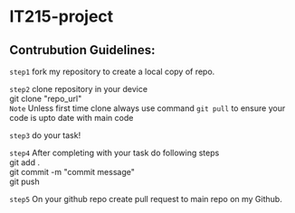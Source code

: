 # IT215-project

## Contrubution Guidelines:

<code>step1</code> fork my repository to create a local copy of repo.

<code>step2</code> clone repository in your device
	<br>
	git clone "repo_url"
	<br>
	<code>Note</code> Unless first time clone always use command <code>git pull</code> to ensure your code is upto date with main code

<code>step3</code> do your task! 

<code>step4</code> After completing with your task do following steps <br>
	git add . <br>
	git commit -m "commit message" <br>
	git push <br>

<code>step5</code> On your github repo create pull request to main repo on my Github.
